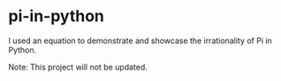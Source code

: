 # pi-in-python

I used an equation to demonstrate and showcase the irrationality of Pi in Python.

Note: This project will not be updated.
